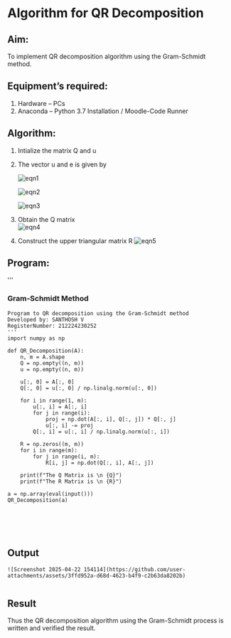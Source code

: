 # Algorithm for QR Decomposition
## Aim:
To implement QR decomposition algorithm using the Gram-Schmidt method.
## Equipment’s required:
1.	Hardware – PCs
2.	Anaconda – Python 3.7 Installation / Moodle-Code Runner
## Algorithm:
1.	Intialize the matrix Q and u
2.	The vector u and e is given by

    ![eqn1](./ex4.jpg)

    ![eqn2](./ex6.jpg)

    ![eqn3](./ex3.jpg)

3.	Obtain the Q matrix   
    ![eqn4](./ex1.jpg)
4.	Construct the upper triangular matrix R
    ![eqn5](./ex2.jpg)



## Program:
 ''' 

### Gram-Schmidt Method
```
Program to QR decomposition using the Gram-Schmidt method
Developed by: SANTHOSH V
RegisterNumber: 212224230252
'''
import numpy as np

def QR_Decomposition(A):
    n, m = A.shape
    Q = np.empty((n, m))
    u = np.empty((n, m))

    u[:, 0] = A[:, 0]
    Q[:, 0] = u[:, 0] / np.linalg.norm(u[:, 0])

    for i in range(1, m):
        u[:, i] = A[:, i]
        for j in range(i):
            proj = np.dot(A[:, i], Q[:, j]) * Q[:, j]
            u[:, i] -= proj
        Q[:, i] = u[:, i] / np.linalg.norm(u[:, i])

    R = np.zeros((m, m))
    for i in range(m):
        for j in range(i, m):
            R[i, j] = np.dot(Q[:, i], A[:, j])

    print(f"The Q Matrix is \n {Q}")
    print(f"The R Matrix is \n {R}")

a = np.array(eval(input()))
QR_Decomposition(a)






```

## Output
```
![Screenshot 2025-04-22 154114](https://github.com/user-attachments/assets/3ffd952a-d68d-4623-b4f9-c2b63da8202b)


```
## Result
Thus the QR decomposition algorithm using the Gram-Schmidt process is written and verified the result.
